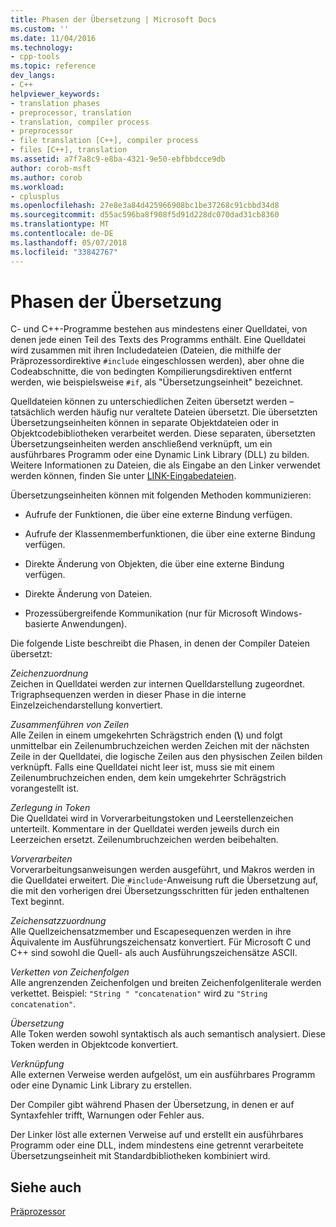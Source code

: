 ```yaml
---
title: Phasen der Übersetzung | Microsoft Docs
ms.custom: ''
ms.date: 11/04/2016
ms.technology:
- cpp-tools
ms.topic: reference
dev_langs:
- C++
helpviewer_keywords:
- translation phases
- preprocessor, translation
- translation, compiler process
- preprocessor
- file translation [C++], compiler process
- files [C++], translation
ms.assetid: a7f7a8c9-e8ba-4321-9e50-ebfbbdcce9db
author: corob-msft
ms.author: corob
ms.workload:
- cplusplus
ms.openlocfilehash: 27e8e3a84d425966908bc1be37268c91cbbd34d8
ms.sourcegitcommit: d55ac596ba8f908f5d91d228dc070dad31cb8360
ms.translationtype: MT
ms.contentlocale: de-DE
ms.lasthandoff: 05/07/2018
ms.locfileid: "33842767"
---
```

# <a name="phases-of-translation"></a>Phasen der Übersetzung
C- und C++-Programme bestehen aus mindestens einer Quelldatei, von denen jede einen Teil des Texts des Programms enthält. Eine Quelldatei wird zusammen mit ihren Includedateien (Dateien, die mithilfe der Präprozessordirektive `#include` eingeschlossen werden), aber ohne die Codeabschnitte, die von bedingten Kompilierungsdirektiven entfernt werden, wie beispielsweise `#if`, als "Übersetzungseinheit" bezeichnet.  
  
 Quelldateien können zu unterschiedlichen Zeiten übersetzt werden – tatsächlich werden häufig nur veraltete Dateien übersetzt. Die übersetzten Übersetzungseinheiten können in separate Objektdateien oder in Objektcodebibliotheken verarbeitet werden. Diese separaten, übersetzten Übersetzungseinheiten werden anschließend verknüpft, um ein ausführbares Programm oder eine Dynamic Link Library (DLL) zu bilden.  Weitere Informationen zu Dateien, die als Eingabe an den Linker verwendet werden können, finden Sie unter [LINK-Eingabedateien](../build/reference/link-input-files.md).  
  
 Übersetzungseinheiten können mit folgenden Methoden kommunizieren:  
  
-   Aufrufe der Funktionen, die über eine externe Bindung verfügen.  
  
-   Aufrufe der Klassenmemberfunktionen, die über eine externe Bindung verfügen.  
  
-   Direkte Änderung von Objekten, die über eine externe Bindung verfügen.  
  
-   Direkte Änderung von Dateien.  
  
-   Prozessübergreifende Kommunikation (nur für Microsoft Windows-basierte Anwendungen).  
  
 Die folgende Liste beschreibt die Phasen, in denen der Compiler Dateien übersetzt:  
  
 *Zeichenzuordnung*  
 Zeichen in Quelldatei werden zur internen Quelldarstellung zugeordnet. Trigraphsequenzen werden in dieser Phase in die interne Einzelzeichendarstellung konvertiert.  
  
 *Zusammenführen von Zeilen*  
 Alle Zeilen in einem umgekehrten Schrägstrich enden (**\\**) und folgt unmittelbar ein Zeilenumbruchzeichen werden Zeichen mit der nächsten Zeile in der Quelldatei, die logische Zeilen aus den physischen Zeilen bilden verknüpft. Falls eine Quelldatei nicht leer ist, muss sie mit einem Zeilenumbruchzeichen enden, dem kein umgekehrter Schrägstrich vorangestellt ist.  
  
 *Zerlegung in Token*  
 Die Quelldatei wird in Vorverarbeitungstoken und Leerstellenzeichen unterteilt. Kommentare in der Quelldatei werden jeweils durch ein Leerzeichen ersetzt. Zeilenumbruchzeichen werden beibehalten.  
  
 *Vorverarbeiten*  
 Vorverarbeitungsanweisungen werden ausgeführt, und Makros werden in die Quelldatei erweitert. Die `#include`-Anweisung ruft die Übersetzung auf, die mit den vorherigen drei Übersetzungsschritten für jeden enthaltenen Text beginnt.  
  
 *Zeichensatzzuordnung*  
 Alle Quellzeichensatzmember und Escapesequenzen werden in ihre Äquivalente im Ausführungszeichensatz konvertiert. Für Microsoft C und C++ sind sowohl die Quell- als auch Ausführungszeichensätze ASCII.  
  
 *Verketten von Zeichenfolgen*  
 Alle angrenzenden Zeichenfolgen und breiten Zeichenfolgenliterale werden verkettet. Beispiel: `"String " "concatenation"` wird zu `"String concatenation"`.  
  
 *Übersetzung*  
 Alle Token werden sowohl syntaktisch als auch semantisch analysiert. Diese Token werden in Objektcode konvertiert.  
  
 *Verknüpfung*  
 Alle externen Verweise werden aufgelöst, um ein ausführbares Programm oder eine Dynamic Link Library zu erstellen.  
  
 Der Compiler gibt während Phasen der Übersetzung, in denen er auf Syntaxfehler trifft, Warnungen oder Fehler aus.  
  
 Der Linker löst alle externen Verweise auf und erstellt ein ausführbares Programm oder eine DLL, indem mindestens eine getrennt verarbeitete Übersetzungseinheit mit Standardbibliotheken kombiniert wird.  
  
## <a name="see-also"></a>Siehe auch  
 [Präprozessor](../preprocessor/preprocessor.md)